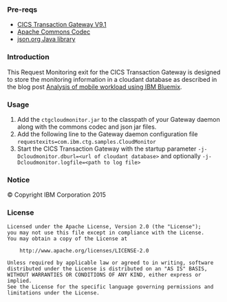 ### Pre-reqs
* [CICS Transaction Gateway V9.1](http://www.ibm.com/software/products/en/cics-ctg/)
* [Apache Commons Codec](http://commons.apache.org/proper/commons-codec/)
* [json.org Java library](http://www.json.org/java/index.html)

### Introduction

This Request Monitoring exit for the CICS Transaction Gateway is designed to store the monitoring information in a cloudant database as described in the blog post [Analysis of mobile workload using IBM Bluemix]().

### Usage

1. Add the `ctgcloudmonitor.jar` to the classpath of your Gateway daemon along with the commons codec and json jar files.
2. Add the following line to the Gateway daemon configuration file `requestexits=com.ibm.ctg.samples.CloudMonitor`
3. Start the CICS Transaction Gateway with the startup parameter `-j-Dcloudmonitor.dburl=<url of cloudant database>` and optionally `-j-Dcloudmonitor.logfile=<path to log file>`

### Notice
&copy; Copyright IBM Corporation 2015

### License
```
Licensed under the Apache License, Version 2.0 (the "License");
you may not use this file except in compliance with the License.
You may obtain a copy of the License at

    http://www.apache.org/licenses/LICENSE-2.0

Unless required by applicable law or agreed to in writing, software
distributed under the License is distributed on an "AS IS" BASIS,
WITHOUT WARRANTIES OR CONDITIONS OF ANY KIND, either express or implied.
See the License for the specific language governing permissions and
limitations under the License.
```
